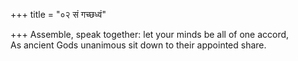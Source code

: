 +++
title = "०२ सं गच्छध्वं"

+++
Assemble, speak together: let your minds be all of one accord,  
     As ancient Gods unanimous sit down to their appointed share.